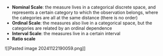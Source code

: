 - **Nominal Scale**: the measure lives in a categorical discrete space, and represents a certain category to which the observation belongs, where the categories are all at the same distance (there is no order)
- **Ordinal Scale**: the measures also live in a categorical space, but the categories are related by an ordinal dependence
- **Interval Scale**: the measures live in a certain interval
- **Ratio scale**

![[Pasted image 20241122190059.png]]
